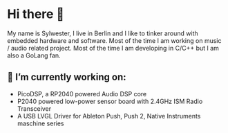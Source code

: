 # Hi there 👋

My name is Sylwester, I live in Berlin and I like to tinker around with embedded hardware and software. Most of the time I am working on music / audio related project. Most of the time I am developing in C/C++ but I am also a GoLang fan.

## 🔭 I’m currently working on:
* PicoDSP, a RP2040 powered Audio DSP core
* P2040 powered low-power sensor board with 2.4GHz ISM Radio Transceiver
* A USB LVGL Driver for Ableton Push, Push 2, Native Instruments maschine series
